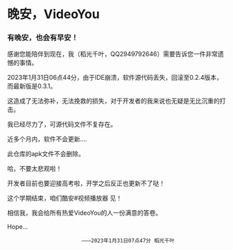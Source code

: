 # 晚安，VideoYou

### 有晚安，也会有早安！


感谢您能陪伴到现在，我（稻光千叶，QQ2949792646）需要告诉您一件非常遗憾的事情。

2023年1月31日06点44分，由于IDE崩溃，软件源代码丢失，回滚至0.2.4版本，而最新版是0.3.1。

这造成了无法弥补，无法挽救的损失，对于开发者的我来说也无疑是无比沉重的打击。

我已经尽力了，可源代码文件不复存在。

近多个月内，软件不会更新....

此仓库的apk文件不会删除。

哈，不要太悲观啦！

开发者目前也要迎接高考啦，开学之后反正也更新不了哒！

这个学期结束，咱们酷安#视频播放器 见！

相信我，我会给所有热爱VideoYou的人一份满意的答卷。

Hope...

                            ———2023年1月31日07点47分 稻光千叶
